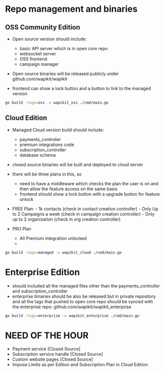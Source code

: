 # Repo management and binaries

## OSS Community Edition

- Open source version should include:

  - basic API server which is in open core repo
  - websocket server
  - OSS frontend
  - campaign manager

- Open source binaries will be released publicly under github.com/wapikit/wapikit
- frontend can show a lock button and a button to link to the managed version

```sh
go build -tags=oss -o wapikit_oss ./cmd/main.go
```

## Cloud Edition

- Managed Cloud version build should include:

  - payments_controller
  - premium integrations code
  - subscription_controller
  - database schema

- closed source binaries will be built and deployed to cloud server

- there will be three plans in this, so

  - need to have a middleware which checks the plan the user is on and then allow the feature access on the same basis
  - frontend should show a lock button with a upgrade button for feature unlock

- FREE Plan: - 1k contacts (check in contact creation controller) - Only Up to 2 Campaigns a week (check in campaign creation controller) - Only up to 2 organization (check in org creation controller)

- PRO Plan
  - All Premium integration unlocked
  -

```sh
go build -tags=managed -o wapikit_cloud ./cmd/main.go
```

# Enterprise Edition

- should included all the managed files other than the payments_controller and subscription_controller
- enterprise binaries should be also be released but in private repository and all the tags that pushed to open core repo should be synced with the enterprise repo: github.com/wapikit/wapikit_enterprise

```sh
go build -tags=enterprise -o wapikit_enterprise ./cmd/main.go
```

# NEED OF THE HOUR

- Payment service [Closed Source]
- Subscription service handle [Closed Source]
- Custom website pages [Closed Source]
- Impose Limits as per Edition and Subscription Plan in Cloud Edition
